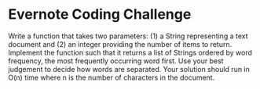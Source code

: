 # Evernote Coding Challenge
Write a function that takes two parameters: (1) a String representing a text document and (2) an integer providing the number of items to return. Implement the function such that it returns a list of Strings ordered by word frequency, the most frequently occurring word first. Use your best judgement to decide how words are separated. Your solution should run in O(n) time where n is the number of characters in the document.
